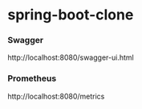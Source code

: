 # spring-boot-clone



### Swagger
http://localhost:8080/swagger-ui.html

### Prometheus
http://localhost:8080/metrics